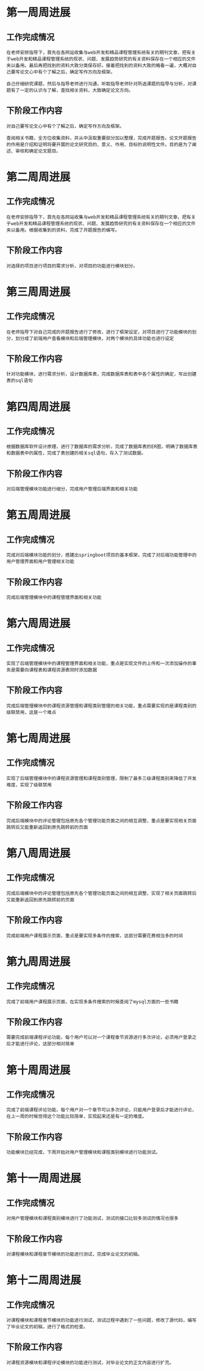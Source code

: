 # 第一周周进展

## 工作完成情况

```
在老师安排指导下，首先在各网站收集与web开发和精品课程管理系统有关的期刊文章，把有关于web开发和精品课程管理系统的现状、问题、发展趋势研究的有关资料保存在一个相应的文件夹以备用。最后再把找到的资料大致分类保存好。接着把找到的资料大致的略看一遍，大概对自己要写论文心中有个了解之后，确定写作方向及框架。
```

```
自己仔细研究课题，然后与指导老师进行沟通，听取指导老师针对所选课题的指导与分析，对课题有了一定的认识与了解，查找相关资料，大致确定论文方向。
```



## 下阶段工作内容

```
对自己要写论文心中有个了解之后，确定写作方向及框架。
```

```
查阅相关书籍，全方位收集资料，并从中汲取重要部分加以整理，完成开题报告。论文开题报告的作用是介绍和证明将要开展的论文研究目的、意义、作用、目标的说明性文件。目的是为了阐述、审核和确定论文题目。
```



# 第二周周进展

## 工作完成情况

```
在老师安排指导下，首先在各网站收集与web开发和精品课程管理系统有关的期刊文章，把有关于web开发和精品课程管理系统的现状、问题、发展趋势研究的有关资料保存在一个相应的文件夹以备用。根据收集到的资料，完成了开题报告的编写。
```



## 下阶段工作内容

```
对选择的项目进行项目的需求分析，对项目的功能进行模块划分。
```



# 第三周周进展

## 工作完成情况

```
在老师指导下对自己完成的开题报告进行了修改，进行了框架设定，对项目进行了功能模块的划分，划分成了前端用户查看模块和后端管理模块，对两个模块的具体功能也进行设定
```



## 下阶段工作内容

```
针对功能模块，进行需求分析，设计数据库表，完成数据库表和表中各个属性的确定，写出创建表的sql语句
```



# 第四周周进展

## 工作完成情况

```
根据数据库软件设计原理，进行了数据库的需求分析，完成了数据库表的ER图，明确了数据库表和数据表中的属性，完成了表创建的相关sql语句，存入了测试数据。
```



## 下阶段工作内容

```
对后端管理模块功能进行细分，完成用户管理后端界面和相关功能
```





# 第五周周进展

## 工作完成情况

```
完成对后端模块功能的划分，搭建出springboot项目的基本框架，完成了对后端功能管理中的用户管理界面和用户管理相关功能
```



## 下阶段工作内容

```
完成后端管理模块中的课程管理界面和相关功能
```





# 第六周周进展

## 工作完成情况

```
实现了后端管理模块中的课程管理界面和相关功能，重点是实现文件的上传和一次添加操作的事务是需要向课程表和课程资源表同时添加数据
```



## 下阶段工作内容

```
完成后端管理模块中的课程资源管理和课程类别管理的相关功能，重点需要实现的是课程类别的级联禁用，这是一个难点
```





# 第七周周进展

## 工作完成情况

```
实现了后端管理模块中的课程资源管理和课程类别管理，限制了最多三级课程类别来降低了开发难度，实现了级联禁用
```



## 下阶段工作内容

```
完成后端模块中的评论管理包括原先各个管理功能页面之间的相互调整，重点是要实现相关页面跳转后又能重新返回到原先跳转前的页面
```

# 第八周周进展

## 工作完成情况

```
完成后端模块中的评论管理包括原先各个管理功能页面之间的相互调整，实现了相关页面跳转后又能重新返回到原先跳转前的页面
```



## 下阶段工作内容

```
完成前端用户课程展示页面，重点是要实现多条件的搜索，这部分需要花费相当多的时间
```





# 第九周周进展

## 工作完成情况

```
完成了前端用户课程展示页面，在实现多条件搜索的时候查阅了mysql方面的一些书籍
```



## 下阶段工作内容

```
需要完成前端课程评论功能，每个用户可以对一个课程章节资源进行多次评论，必须用户登录之后才能进行评论，这部分相对简单
```

# 第十周周进展

## 工作完成情况

```
完成了前端课程评论功能，每个用户对一个章节可以多次评论，只能用户登录后才能进行评论，在上一周的时候觉得这个功能比较简单，实现起来还是有一定的难度。
```



## 下阶段工作内容

```
功能模块已经完成，下周开始对用户管理模块和课程类别模块进行功能测试。
```

# 第十一周周进展

## 工作完成情况

```
对用户管理模块和课程类别模块进行了功能测试，测试的接口比较多测试的情况也很多
```



## 下阶段工作内容

```
对课程模块和课程章节模块的功能进行测试，完成毕业论文的初稿。
```

# 第十二周周进展

## 工作完成情况

```
对课程模块和课程章节模块的功能进行测试，测试过程中遇到了一些问题，修改了源代码，编写了毕业论文的初稿，进行了格式的检查。
```



## 下阶段工作内容

```
对课程资源模块和课程评论模块的功能进行测试，对毕业论文的正文内容进行扩充。
```

